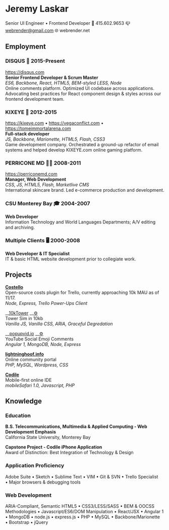 Jeremy Laskar
=============
Senior UI Engineer • Frontend Developer
📱 415.602.9653
📪 webrender@gmail.com
🌐 webrender.net

Employment
-----------
### DISQUS 💬 2015-Present 
https://disqus.com  
__Senior Frontend Developer & Scrum Master__  
_ES6, Backbone, React, HTML5, BEM-styled LESS, Node_  
Online comments platform. Optimized UI codebase across applications. Advocating best practices for React component design & styles across our frontend development team.  

### KIXEYE 👾 2012-2015
https://kixeye.com • https://vegaconflict.com • https://tomeimmortalarena.com  
__Full-stack developer__  
_JS, Backbone, Marionette, HTML5, Flash, CSS3_  
Game development company. Orchestrated a ground-up refactor of email systems and helped develop KIXEYE.com online gaming platform.  

### PERRICONE MD 💁‍♀️ 2008-2011  
https://perriconemd.com  
__Manager, Web Development__  
_CSS, JS, HTML5, Flash, Marketlive CMS_  
International skincare brand. Led e-commerce production and development.  

### CSU Monterey Bay 🎓 2004-2007  
__Web Developer__  
Information Technology and World Languages Departments; A/V editing and archiving.

### Multiple Clients 🖥 2000-2008  
__Web Developer & IT Specialist__  
IT & basic HTML website development prior to collegiate work.

Projects
--------
__[Costello](https://info.trello.com/power-ups/costello)__  
Open-source costs plugin for Trello, currently approaching 10k MAU as of 11/17.  
_Node, Express, Trello Power-Ups Client_  

__[10kTower](https://10ktower.webrender.net) __[⚙️](https://github.com/webrender/10ktower)  
Tower Sim in 10kb  
_Vanilla JS, Vanilla CSS, ARIA, Graceful Degredation_  

__[popupvid.io](https://popupvid.io) __[⚙️](https://github.com/webrender/popupvid.io)  
YouTube Social Emoji Comments    
_Angular 1, MongoDB, Node, Express_  

__[lightninghoof.info](https://webrender.github.io/2011/01/01/wow-community-websites-source-code-available-upon.html)__  
Online community portal  
_PHP, MySQL, Wordpress, CSS_  

__[Codile](https://webrender.github.io/2008/07/01/codile-mobile-ide-source-code-available-upon.html)__  
Mobile-first online IDE  
_mobileSafari 1.0, Javascript, PHP_

Knowledge
---------
### Education  
__B.S. Telecommunications, Multimedia & Applied Computing - Web Development Emphasis__  
California State University, Monterey Bay  

__Capstone Project - Codile iPhone Application__   
Award of Distinction: Best Integration of Technology & Design  

### Application Proficiency  
Adobe Suite • Sketch • Sublime Text • VIM • Git & SVN • Trello Specialist • Major browsers & debugging tools  

### Web Development  
ARIA-Compliant, Semantic HTML5 • CSS3/LESS/SASS • BEM & OOCSS Methodologies • Javascript/ES6/DOM Manipulation • React/JSX • Angular 1 • MongoDB • node.js • express.js • PHP • MySQL • Backbone/Marionette • Bootstrap • jQuery
